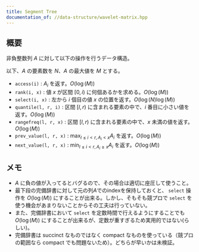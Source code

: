 ```yaml
---
title: Segment Tree
documentation_of: //data-structure/wavelet-matrix.hpp
---
```


## 概要

非負整数列 $A$ に対して以下の操作を行うデータ構造。

以下、$A$ の要素数を $N$、$A$ の最大値を $M$ とする。 

- `access(i)` : $A_i$ を返す。$O(\log(M))$
- `rank(i, x)` : 値 $x$ が区間 $[0, i)$ に何個あるかを求める。$O(\log(M))$
- `select(i, x)` : 左から $i$ 個目の値 $x$ の位置を返す。$O(\log(N)\log(M))$
- `quantile(l, r, i)` : 区間 $[l, r)$ に含まれる要素の中で、$i$ 番目に小さい値を返す。$O(\log(M))$
- `rangefreq(l, r, x)` : 区間 $[l, r)$ に含まれる要素の中で、$x$ 未満の値を返す。$O(\log(M))$
- `prev_value(l, r, x)` : $\max_{l \leq i < r, A_i < x} A_i$ を返す。$O(\log(M))$
- `next_value(l, r, x)` : $\min_{l \leq i < r, A_i \geq x} A_i$ を返す。$O(\log(M))$

## メモ
- $A$ に負の値が入ってるとバグるので、その場合は適切に座圧して使うこと。
- 最下段の完備辞書に対して元の列$A$でのindexを保持しておくと、 `select` 操作を $O(\log(M))$ にすることが出来る。しかし、そもそも競プロで `select` を使う機会があまりないことからその工夫は行っていない。
- また、完備辞書において `select` を定数時間で行えるようにすることでも $O(\log(M))$ にすることが出来るが、定数が重すぎるため実用的ではない(らしい)。
- 完備辞書は succinct なものではなく compact なものを使っている（競プロの範囲なら compact でも問題ないため）。どちらが早いかは未検証。